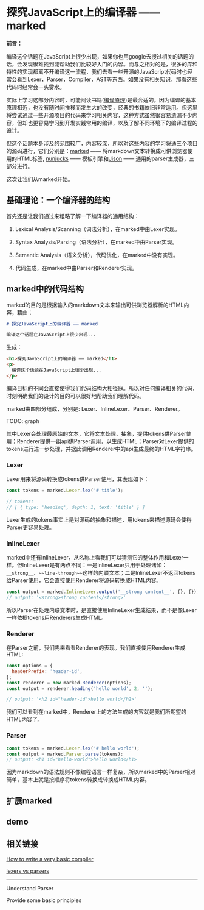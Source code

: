 # 探究JavaScript上的编译器 —— marked

__前言：__

编译这个话题在JavaScript上很少出现，如果你也用google去搜过相关的话题的话，会发现很难找到能帮助我们比较好入门的内容。而与之相对的是，很多的库和特性的实现都离不开编译这一流程，我们去看一些开源的JavaScript代码时也经常会看到Lexer，Parser，Compiler，AST等东西。如果没有相关知识，那看这些代码时经常会一头雾水。

实际上学习这部分内容时，可能阅读书籍([编译原理](http://www.amazon.com/dp/0321486811/?tag=stackoverfl08-20))是最合适的。因为编译的基本原理相近，也没有随时间推移而发生大的改变，经典的书籍依旧非常适用。但这里将尝试通过一些开源项目的代码来学习相关内容，这种方式虽然很容易遗漏不少内容，但却也更容易学习到开发实践常用的编译，以及了解不同环境下的编译过程的设计。

但这个话题本身涉及的范围较广，内容较深，所以对这些内容的学习将通三个项目的源码进行，它们分别是：[marked](https://github.com/chjj/marked) —— 将markdown文本转换成可供浏览器使用的HTML标签, [nunjucks](https://github.com/mozilla/nunjucks/) —— 模板引擎和[Jison](http://zaach.github.io/jison/) —— 通用的parser生成器，三部分进行。

这次让我们从marked开始。

## 基础理论：一个编译器的结构

首先还是让我们通过来粗略了解一下编译器的通用结构：

1. Lexical Analysis/Scanning（词法分析），在marked中由Lexer实现。

2. Syntax Analysis/Parsing（语法分析），在marked中由Parser实现。

3. Semantic Analysis（语义分析），代码优化，在marked中没有实现。

4. 代码生成，在marked中由Parser和Renderer实现。

## marked中的代码结构

marked的目的是根据输入的markdown文本来输出可供浏览器解析的HTML内容，藉由：

```markdown
# 探究JavaScript上的编译器 —— marked

编译这个话题在JavaScript上很少出现...
```

生成：

```html
<h1>探究JavaScript上的编译器 —— marked</h1>
<p>
  编译这个话题在JavaScript上很少出现...
</p>
```

编译目标的不同会直接使得我们代码结构大相径庭。所以对任何编译相关的代码，时刻明确我们的设计的目的可以很好地帮助我们理解代码。

marked由四部分组成，分别是: Lexer、InlineLexer、Parser、Renderer。

TODO: graph

其中Lexer会处理最原始的文本，它将文本处理、抽象，提供tokens供Parser使用；Renderer提供一组api供Parser调用，以生成HTML；Parser对Lexer提供的tokens进行进一步处理，并据此调用Renderer中的api生成最终的HTML字符串。

### Lexer

Lexer用来将源码转换成tokens供Parser使用，其表现如下：

```js
const tokens = marked.Lexer.lex('# title');

// tokens:  
// [ { type: 'heading', depth: 1, text: 'title' } ]
```

Lexer生成的tokens事实上是对源码的抽象和描述，用tokens来描述源码会使得Parser更容易处理。

### InlineLexer

marked中还有InlineLexer，从名称上看我们可以猜测它的整体作用和Lexer一样。但InlineLexer是有两点不同：一是InlineLexer只用于处理诸如：`__strong__`、`~~line-through~~`这样的内联文本；二是InlineLexer不返回tokens给Parser使用，它会直接使用Renderer将源码转换成HTML内容。

```js
const output = marked.InlineLexer.output('__strong content__', {}, {});
// output: '<strong>strong content</strong>'
```

所以Parser在处理内联文本时，是直接使用InlineLexer生成结果，而不是像Lexer一样依据tokens用Renderers生成HTML。

### Renderer

在Parser之前，我们先来看看Renderer的表现。我们直接使用Renderer生成HTML:

```js
const options = {
  headerPrefix: 'header-id',
};
const renderer = new marked.Renderer(options);
const output = renderer.heading('hello world', 2, '');

// output: '<h2 id="header-id">hello world</h2>'
```

我们可以看到在marked中，Renderer上的方法生成的内容就是我们所期望的HTML内容了。

### Parser

```js
const tokens = marked.Lexer.lex('# hello world');
const output = marked.Parser.parse(tokens);
// output: <h1 id="hello-world">hello world</h1>
```

因为markdown的语法规则不像编程语言一样复杂，所以marked中的Parser相对简单，基本上就是按顺序将tokens转换成转换成HTML内容。

## 扩展marked

## demo

## 相关链接

[How to write a very basic compiler](http://programmers.stackexchange.com/questions/165543/how-to-write-a-very-basic-compiler)

[lexers vs parsers](http://stackoverflow.com/questions/2842809/lexers-vs-parsers)

---

Understand Parser

Provide some basic principles
